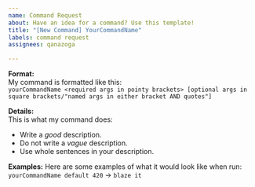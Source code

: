 ```yaml
---
name: Command Request
about: Have an idea for a command? Use this template!
title: "[New Command] YourCommandName"
labels: command request
assignees: qanazoga

---
```


**Format:**  
My command is formatted like this:  
`yourCommandName <required args in pointy brackets> [optional args in square brackets/"named args in either bracket AND quotes"]`

**Details:**  
This is what my command does:
- Write a *good* description.
- Do not write a *vague* description.
- Use whole sentences in your description.

**Examples:**
Here are some examples of what it would look like when run:
`yourCommandName default 420` -> `blaze it`
